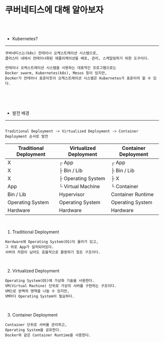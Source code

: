 # 쿠버네티스에 대해 알아보자

<br /><br />

* Kubernetes?
---

```
쿠버네티스는(k8s) 컨테이너 오케스트레이션 시스템으로,
클러스터 내에서 컨테이너화된 애플리케이션을 배포, 관리, 스케일링하기 위한 도구이다.

컨테이너 오케스트레이션 시스템을 사용하는 대표적인 프로그램으로는
Docker swarm, Kubernetes(k8s), Mesos 등이 있지만,
DocKer가 컨테이너 표준이듯이 오케스트레이션 시스템은 Kubernetes가 표준이라 할 수 있다.
```

<br /><br /><br />

* 발전 배경
---

```

Traditional Deployment -> Virtualized Deployment -> Container Deployment 순서로 발전

```

| Traditional Deployment | Virtualized Deployment | Container Deployment |
|------------------------|------------------------|----------------------|
| X                      | ┌ App                  | ┌ App                |
| X                      | ├ Bin / Lib            | ├ Bin / Lib          |
| X                      | ├ Operating System     | ├ X                  |
| App                    | └ Virtual Machine      | └ Container          |
| Bin / Lib              | Hypervisor             | Container Runtime    |
| Operating System       | Operating System       | Operating System     |
| Hardware               | Hardware               | Hardware             |

<br />

1. Traditional Deployment
```
Hardware에 Operating System(OS)이 올라가 있고,
그 위로 App가 설치되어있다.
서버의 자원이 남아도 효율적으로 활용하기 힘든 구조이다.
```

<br />

2. Virtualized Deployment
```
Operating System(OS)에 가상화 기술을 사용한다.
VM(Virtual Machine) 단위로 가상의 서버를 구현하는 구조이다.
VM으로 완벽히 영역을 나눌 수 있지만,
VM마다 Operating System이 필요하다.
```

<br />

3. Container Deployment
```
Container 단위로 서버를 관리하고,
Operating System을 공유한다.
Docker와 같은 Container Runtime을 사용한다.
```
